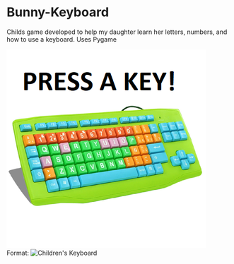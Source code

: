 # Bunny-Keyboard
Childs game developed to help my daughter learn her letters, numbers, and how to use a keyboard.
Uses Pygame

![Keyboard Logo](SageGameIMG/keyboard.png)
Format: ![Children's Keyboard](url)
